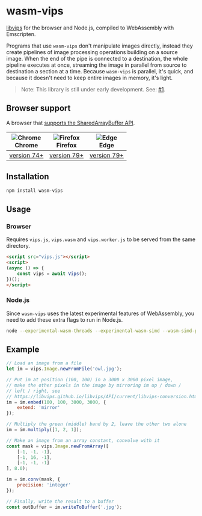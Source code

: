 # wasm-vips

[libvips](https://libvips.github.io/libvips) for the browser and Node.js,
compiled to WebAssembly with Emscripten.

Programs that use `wasm-vips` don't manipulate images directly, instead
they create pipelines of image processing operations building on a source
image. When the end of the pipe is connected to a destination, the whole
pipeline executes at once, streaming the image in parallel from source to
destination a section at a time.  Because `wasm-vips` is parallel, it's quick,
and because it doesn't need to keep entire images in memory, it's light.

> Note: This library is still under early development. See: [#1](https://github.com/kleisauke/wasm-vips/issues/1).

## Browser support

A browser that [supports the SharedArrayBuffer API](https://caniuse.com/#feat=sharedarraybuffer).

| ![Chrome](https://raw.githubusercontent.com/alrra/browser-logos/main/src/chrome/chrome_24x24.png)<br/>Chrome | ![Firefox](https://raw.githubusercontent.com/alrra/browser-logos/main/src/firefox/firefox_24x24.png)<br/>Firefox | ![Edge](https://raw.githubusercontent.com/alrra/browser-logos/main/src/edge/edge_24x24.png)<br/>Edge |
| ----------- | ----------- | ----------- | 
| [version 74+](https://www.chromestatus.com/feature/5724132452859904) | [version 79+](https://developer.mozilla.org/en-US/docs/Mozilla/Firefox/Releases/79#WebAssembly) | [version 79+](https://developer.microsoft.com/en-us/microsoft-edge/status/sharedmemoryandatomics/) |

## Installation

```bash
npm install wasm-vips
```

## Usage

### Browser

Requires `vips.js`, `vips.wasm` and `vips.worker.js` to be served from
the same directory.

```html
<script src="vips.js"></script>
<script>
(async () => {
    const vips = await Vips();
})();
</script>
```

### Node.js

Since `wasm-vips` uses the latest experimental features of WebAssembly,
you need to add these extra flags to run in Node.js.

```bash
node --experimental-wasm-threads --experimental-wasm-simd --wasm-simd-post-mvp --experimental-wasm-bulk-memory demo.js
```

## Example

```js
// Load an image from a file
let im = vips.Image.newFromFile('owl.jpg');

// Put im at position (100, 100) in a 3000 x 3000 pixel image,
// make the other pixels in the image by mirroring im up / down /
// left / right, see
// https://libvips.github.io/libvips/API/current/libvips-conversion.html#vips-embed
im = im.embed(100, 100, 3000, 3000, {
    extend: 'mirror'
});

// Multiply the green (middle) band by 2, leave the other two alone
im = im.multiply([1, 2, 1]);

// Make an image from an array constant, convolve with it
const mask = vips.Image.newFromArray([
    [-1, -1, -1],
    [-1, 16, -1],
    [-1, -1, -1]
], 8.0);

im = im.conv(mask, {
    precision: 'integer'
});

// Finally, write the result to a buffer
const outBuffer = im.writeToBuffer('.jpg');
```

